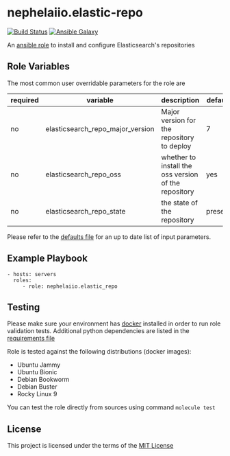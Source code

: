 # nephelaiio.elastic-repo

[![Build Status](https://github.com/nephelaiio/ansible-role-elastic-repo/actions/workflows/molecule.yml/badge.svg)](https://github.com/nephelaiio/ansible-role-elastic-repo/actions/workflows/molecule.yml)
[![Ansible Galaxy](http://img.shields.io/badge/ansible--galaxy-nephelaiio.elastic-repo.vim-blue.svg)](https://galaxy.ansible.com/nephelaiio/elastic-repo/)

An [ansible role](https://galaxy.ansible.com/nephelaiio/elastic_repo) to install and configure Elasticsearch's repositories

## Role Variables

The most common user overridable parameters for the role are

| required | variable | description | default |
| --- | --- | --- | --- |
| no | elasticsearch_repo_major_version | Major version for the repository to deploy | 7 |
| no | elasticsearch_repo_oss | whether to install the oss version of the repository | yes |
| no | elasticsearch_repo_state | the state of the repository | present |

Please refer to the [defaults file](/defaults/main.yml) for an up to date list of input parameters.

## Example Playbook

```
- hosts: servers
  roles:
     - role: nephelaiio.elastic_repo
```

## Testing

Please make sure your environment has [docker](https://www.docker.com) installed in order to run role validation tests. Additional python dependencies are listed in the [requirements file](https://github.com/nephelaiio/ansible-role-requirements/blob/master/requirements.txt)

Role is tested against the following distributions (docker images):
  * Ubuntu Jammy
  * Ubuntu Bionic
  * Debian Bookworm
  * Debian Buster
  * Rocky Linux 9

You can test the role directly from sources using command ` molecule test `

## License

This project is licensed under the terms of the [MIT License](/LICENSE)
